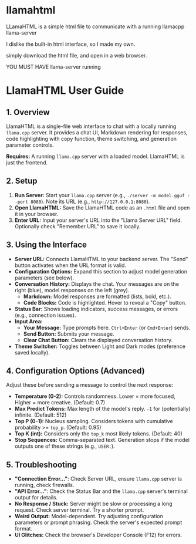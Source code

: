 # llamahtml
LLamaHTML is a simple html file to communicate with a running llamacpp llama-server

I dislike the built-in html interface, so I made my own.

simply download the html file, and open in a web browser.

YOU MUST HAVE llama-server running 

# LlamaHTML User Guide 
## 1. Overview

LlamaHTML is a single-file web interface to chat with a locally running `llama.cpp` server. It provides a chat UI, Markdown rendering for responses, code highlighting with copy function, theme switching, and generation parameter controls.

**Requires:** A running `llama.cpp` server with a loaded model. LlamaHTML is just the frontend.

## 2. Setup

1.  **Run Server:** Start your `llama.cpp` server (e.g., `./server -m model.gguf --port 8080`). Note its URL (e.g., `http://127.0.0.1:8080`).
2.  **Open LlamaHTML:** Save the LlamaHTML code as an `.html` file and open it in your browser.
3.  **Enter URL:** Input your server's URL into the "Llama Server URL" field. Optionally check "Remember URL" to save it locally.

## 3. Using the Interface

*   **Server URL:** Connects LlamaHTML to your backend server. The "Send" button activates when the URL format is valid.
*   **Configuration Options:** Expand this section to adjust model generation parameters (see below).
*   **Conversation History:** Displays the chat. Your messages are on the right (blue), model responses on the left (grey).
    *   **Markdown:** Model responses are formatted (lists, bold, etc.).
    *   **Code Blocks:** Code is highlighted. Hover to reveal a "Copy" button.
*   **Status Bar:** Shows loading indicators, success messages, or errors (e.g., connection issues).
*   **Input Area:**
    *   **Your Message:** Type prompts here. `Ctrl+Enter` (or `Cmd+Enter`) sends.
    *   **Send Button:** Submits your message.
    *   **Clear Chat Button:** Clears the displayed conversation history.
*   **Theme Switcher:** Toggles between Light and Dark modes (preference saved locally).

## 4. Configuration Options (Advanced)

Adjust these before sending a message to control the next response:

*   **Temperature (0-2):** Controls randomness. Lower = more focused, Higher = more creative. (Default: 0.7)
*   **Max Predict Tokens:** Max length of the model's reply. `-1` for (potentially) infinite. (Default: 512)
*   **Top P (0-1):** Nucleus sampling. Considers tokens with cumulative probability >= `top_p`. (Default: 0.95)
*   **Top K (int):** Considers only the `top_k` most likely tokens. (Default: 40)
*   **Stop Sequences:** Comma-separated text. Generation stops if the model outputs one of these strings (e.g., `USER:`).

## 5. Troubleshooting

*   **"Connection Error..."**: Check Server URL, ensure `llama.cpp` server is running, check firewalls.
*   **"API Error..."**: Check the Status Bar and the `llama.cpp` server's terminal output for details.
*   **No Response / Stuck:** Server might be slow or processing a long request. Check server terminal. Try a shorter prompt.
*   **Weird Output:** Model-dependent. Try adjusting configuration parameters or prompt phrasing. Check the server's expected prompt format.
*   **UI Glitches:** Check the browser's Developer Console (F12) for errors.

